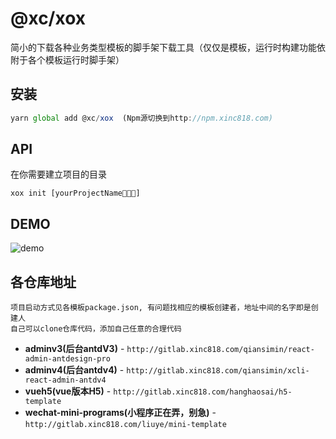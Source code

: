 # @xc/xox
简小的下载各种业务类型模板的脚手架下载工具（仅仅是模板，运行时构建功能依附于各个模板运行时脚手架）

## 安装
```js
yarn global add @xc/xox  (Npm源切换到http://npm.xinc818.com)
```

## API
在你需要建立项目的目录
```
xox init [yourProjectName👋👋👋]
```

## DEMO 
![demo](https://s.xinc818.com/files/kgvyg5uupgug9p.gif)

## 各仓库地址 
    项目启动方式见各模板package.json, 有问题找相应的模板创建者，地址中间的名字即是创建人
    自己可以clone仓库代码，添加自己任意的合理代码 

- **adminv3(后台antdV3)** - `http://gitlab.xinc818.com/qiansimin/react-admin-antdesign-pro`
- **adminv4(后台antdv4)** - `http://gitlab.xinc818.com/qiansimin/xcli-react-admin-antdv4`
- **vueh5(vue版本H5)** - `http://gitlab.xinc818.com/hanghaosai/h5-template`
- **wechat-mini-programs(小程序正在弄，别急)** - `http://gitlab.xinc818.com/liuye/mini-template`
